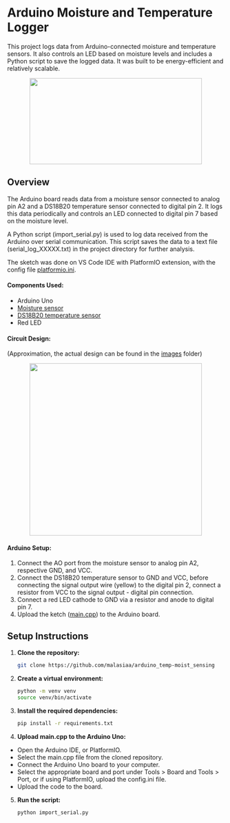 # Arduino Moisture and Temperature Logger

This project logs data from Arduino-connected moisture and temperature sensors. It also controls an LED based on moisture levels and includes a Python script to save the logged data.
It was built to be energy-efficient and relatively scalable.

<p align="center">
  <img src="https://github.com/malasiaa/arduino_temp-moist_sensing/assets/144847430/dac9f37d-082f-4541-9053-d377375ca0bf" width="400" height="200">
</p>

## Overview

The Arduino board reads data from a moisture sensor connected to analog pin A2 and a DS18B20 temperature sensor connected to digital pin 2. It logs this data periodically and controls an LED connected to digital pin 7 based on the moisture level. 

A Python script (import_serial.py) is used to log data received from the Arduino over serial communication. This script saves the data to a text file (serial_log_XXXXX.txt) in the project directory for further analysis.

The sketch was done on VS Code IDE with PlatformIO extension, with the config file [platformio.ini](https://github.com/malasiaa/arduino_temp-moist_sensing/blob/main/platformio.ini).

#### Components Used:

- Arduino Uno
- [Moisture sensor](https://pt.aliexpress.com/item/1005005850226701.html?src=google&src=google&albch=shopping&acnt=631-313-3945&slnk=&plac=&mtctp=&albbt=Google_7_shopping&gclsrc=aw.ds&albagn=888888&isSmbAutoCall=false&needSmbHouyi=false&src=google&albch=shopping&acnt=631-313-3945&slnk=&plac=&mtctp=&albbt=Google_7_shopping&gclsrc=aw.ds&albagn=888888&ds_e_adid=&ds_e_matchtype=&ds_e_device=c&ds_e_network=x&ds_e_product_group_id=&ds_e_product_id=pt1005005850226701&ds_e_product_merchant_id=714077654&ds_e_product_country=PT&ds_e_product_language=pt&ds_e_product_channel=online&ds_e_product_store_id=&ds_url_v=2&albcp=19821743728&albag=&isSmbAutoCall=false&needSmbHouyi=false&gad_source=1&gclid=Cj0KCQjwsaqzBhDdARIsAK2gqnel73fjUh3SDu0RLmFOSAa4asHcbVaHX0Ow_upGJQZjeLhLqr3grxMaAoQJEALw_wcB&aff_fcid=fc06bc6397a8436999ff669084a5dd21-1718322073508-03996-UneMJZVf&aff_fsk=UneMJZVf&aff_platform=aaf&sk=UneMJZVf&aff_trace_key=fc06bc6397a8436999ff669084a5dd21-1718322073508-03996-UneMJZVf&terminal_id=bec40578c234405895a1646236025a60&afSmartRedirect=y)
- [DS18B20 temperature sensor](https://pt.aliexpress.com/item/1005006033037308.html?src=google&src=google&albch=shopping&acnt=708-803-3821&slnk=&plac=&mtctp=&albbt=Google_7_shopping&gclsrc=aw.ds&albagn=888888&isSmbAutoCall=false&needSmbHouyi=false&src=google&albch=shopping&acnt=708-803-3821&slnk=&plac=&mtctp=&albbt=Google_7_shopping&gclsrc=aw.ds&albagn=888888&ds_e_adid=&ds_e_matchtype=&ds_e_device=c&ds_e_network=x&ds_e_product_group_id=&ds_e_product_id=pt1005006033037308&ds_e_product_merchant_id=462057946&ds_e_product_country=PT&ds_e_product_language=pt&ds_e_product_channel=online&ds_e_product_store_id=&ds_url_v=2&albcp=19373920468&albag=&isSmbAutoCall=false&needSmbHouyi=false&gad_source=1&gclid=Cj0KCQjwsaqzBhDdARIsAK2gqnfa4gNt-UW1cTm-RV5VMjyzDqmsu_7eQUtRoAG980UtEPRyHU4o-ncaApymEALw_wcB&aff_fcid=44528f397d644ebbb91f3ead20c17dab-1718321434231-05686-UneMJZVf&aff_fsk=UneMJZVf&aff_platform=aaf&sk=UneMJZVf&aff_trace_key=44528f397d644ebbb91f3ead20c17dab-1718321434231-05686-UneMJZVf&terminal_id=bec40578c234405895a1646236025a60&afSmartRedirect=y)
- Red LED

#### Circuit Design:
(Approximation, the actual design can be found in the [images](https://github.com/malasiaa/arduino_temp-moist_sensing/tree/main/images) folder)
<p align="center">
  <img src="https://github.com/malasiaa/arduino_temp-moist_sensing/assets/144847430/e03636df-7743-466f-9e67-a7184479d100" width="400" height="400">
</p>

#### Arduino Setup:

1. Connect the AO port from the moisture sensor to analog pin A2, respective GND, and VCC.
2. Connect the DS18B20 temperature sensor to GND and VCC, before connecting the signal output wire (yellow) to the digital pin 2, connect a resistor from VCC to the signal output - digital pin connection. 
3. Connect a red LED cathode to GND via a resistor and anode to digital pin 7.
4. Upload the ketch ([main.cpp](https://github.com/malasiaa/arduino_temp-moist_sensing/blob/main/main.cpp)) to the Arduino board.

## Setup Instructions

1. **Clone the repository:**

   ```bash
   git clone https://github.com/malasiaa/arduino_temp-moist_sensing
   ```
2. **Create a virtual environment:**
   
   ```bash
   python -m venv venv
   source venv/bin/activate
   ```
3. **Install the required dependencies:**
   ```bash
   pip install -r requirements.txt
   ```

4. **Upload main.cpp to the Arduino Uno:**

- Open the Arduino IDE, or PlatformIO.
- Select the main.cpp file from the cloned repository.
- Connect the Arduino Uno board to your computer.
- Select the appropriate board and port under Tools > Board and Tools > Port, or if using PlatformIO, upload the config.ini file.
- Upload the code to the board.

5. **Run the script:**
   ```bash
   python import_serial.py
   ```

